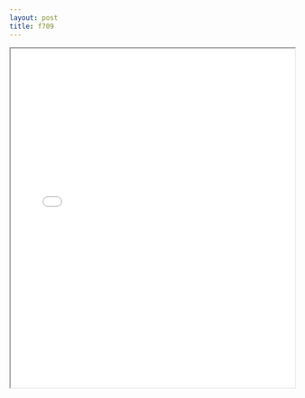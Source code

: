 ```yaml
---
layout: post
title: f709
---
```


<div class="pdf-container">
<iframe src="/ea/assets/pdfs/forms/f709.pdf" height="600" width="100%" allowFullScreen="true"></iframe>
</div>

